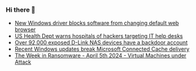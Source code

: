### Hi there 👋

<!--START_SECTION:feed-->
* [New Windows driver blocks software from changing default web browser](https://www.bleepingcomputer.com/news/microsoft/new-windows-driver-blocks-software-from-changing-default-web-browser/)
* [US Health Dept warns hospitals of hackers targeting IT help desks](https://www.bleepingcomputer.com/news/security/us-health-dept-warns-hospitals-of-hackers-targeting-it-help-desks/)
* [Over 92,000 exposed D-Link NAS devices have a backdoor account](https://www.bleepingcomputer.com/news/security/over-92-000-exposed-d-link-nas-devices-have-a-backdoor-account/)
* [Recent Windows updates break Microsoft Connected Cache delivery](https://www.bleepingcomputer.com/news/microsoft/recent-windows-updates-break-microsoft-connected-cache-delivery/)
* [The Week in Ransomware - April 5th 2024 - Virtual Machines under Attack](https://www.bleepingcomputer.com/news/security/the-week-in-ransomware-april-5th-2024-virtual-machines-under-attack/)
<!--END_SECTION:feed-->

<!--
**frankenk/frankenk** is a ✨ _special_ ✨ repository because its `README.md` (this file) appears on your GitHub profile.

Here are some ideas to get you started:

- 🔭 I’m currently working on ...
- 🌱 I’m currently learning ...
- 👯 I’m looking to collaborate on ...
- 🤔 I’m looking for help with ...
- 💬 Ask me about ...
- 📫 How to reach me: ...
- 😄 Pronouns: ...
- ⚡ Fun fact: ...
-->



